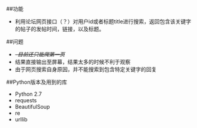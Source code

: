 ##功能
- 利用论坛网页接口（？）对用户id或者标题title进行搜索，返回包含该关键字的帖子的发帖时间，链接，以及标题。

##问题
- ~~_-目前还只能爬第一页_~~
- 结果直接输出至屏幕，结果太多的时候不利于观察
- 由于网页搜索自身原因，并不能搜索到包含特定关键字的回复

##Python版本及用到的库
- Python 2.7
- requests
- BeautifulSoup
- re
- urllib
